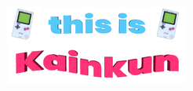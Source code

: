                          
<p align="center">
  <img src="gameBoy.gif "width="70"/>
  <img src="thisIs.gif" alt="This is"/>
  <img src="gameBoy.gif "width="70"/>
  <br>
  <img src="KainkunWaveCrop.gif" alt="Kainkun">
</p>
